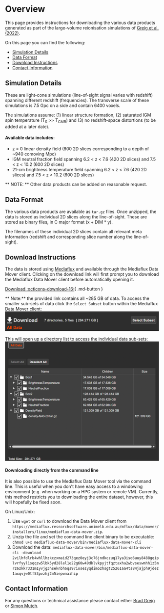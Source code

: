 # Overview

This page provides instructions for downloading the various data products generated as part of the large-volume reionisation simulations of [Greig et al. (2022)](https://ui.adsabs.harvard.edu/abs/2022arXiv220509960G/abstract).

On this page you can find the following:

- [Simulation Details](#simulation-details)
- [Data Format](#data-format)
- [Download Instructions](#download-instructions)
- [Contact Information](#contact-information)

## Simulation Details

These are light-cone simulations (line-of-sight signal varies with redshift) spanning different redshift (frequencies). The transverse scale of these simulations is 7.5 Gpc on a side and contain 6400 voxels.

The simulations assume: (1) linear structure formation, (2) saturated IGM spin temperature (T<sub>S</sub> >> T<sub>CMB</sub>) and (3) no redshift-space distortions (to be added at a later date).

#### Available data includes:
- z = 0 linear density field (800 2D slices corresponding to a depth of ~940 comoving Mpc)
- IGM neutral fraction field spanning 6.2 < z < 7.6 (420 2D slices) and 7.5 < z < 10.2 (600 2D slices)
- 21-cm brightness temperature field spanning 6.2 < z < 7.6 (420 2D slices) and 7.5 < z < 10.2 (600 2D slices)

** NOTE: ** Other data products can be added on reasonable request.

## Data Format

The various data products are available as `tar.gz` files. Once unzipped, the data is stored as individual 2D slices along the line-of-sight. These are stored as binary files, in C major format (x + DIM * y).

The filenames of these individual 2D slices contain all relevant meta information (redshift and corresponding slice number along the line-of-sight).

## Download Instructions

The data is stored using [Mediaflux](https://www.arcitecta.com/mediaflux/features/) and available through the Mediaflux Data Mover client. Clicking on the download link will first prompt you to download the Mediaflux Data Mover client before automatically opening it.

[Download :octicons-download-16:](https://mediaflux.researchsoftware.unimelb.edu.au/mflux/data/mover/index.html?token=2vilhfdlrb4whllhzkczxmaid273qez0eyj3c76jndkczuq17ya3iso6uuy8488gqiplvrfyyl1sqqzw5lbk5yd28lel1e22g60w49dklvkpyjtfqztaxha2wbvseswmhh1z5mrz6zkkr331m1yvjg3hseknbh6qs97iosezyqdimozhsgt25261aa4ts84jajph9jdez1axqvjw0tf53pvzhj2m5iepwnaihip){ .md-button }

** Note:** the provided link contains all ~285 GB of data. To access the smaller sub-sets of data click the ``Select Subset`` button within the Mediaflux Data Mover client: 
![interface](MFdmc.png)

This will open up a directory list to access the individual data sub-sets:
![data-direc](MFdirec.png)

#### Downloading directly from the command line

It is also possible to use the Mediaflux Data Mover tool via the command line. This is useful when you don't have easy access to a windowing environment (e.g. when working on a HPC system or remote VM). Currently, this method restricts you to downloading the entire dataset, however, this will hopefully be fixed soon.

On Linux/Unix:

1. Use `wget` or `curl` to download the Data Mover client from `https://mediaflux.researchsoftware.unimelb.edu.au/mflux/data/mover/installers/linux/mediaflux-data-mover.zip`.
2. Unzip the file and set the command line client binary to be executable:
    `chmod u+x mediaflux-data-mover/bin/mediaflux-data-mover-cli`
3. Download the data:
    `mediaflux-data-mover/bin/mediaflux-data-mover-cli -download 2vilhfdlrb4whllhzkczxmaid273qez0eyj3c76jndkczuq17ya3iso6uuy8488gqiplvrfyyl1sqqzw5lbk5yd28lel1e22g60w49dklvkpyjtfqztaxha2wbvseswmhh1z5mrz6zkkr331m1yvjg3hseknbh6qs97iosezyqdimozhsgt25261aa4ts84jajph9jdez1axqvjw0tf53pvzhj2m5iepwnaihip`

## Contact Information

For any questions or technical assistance please contact either [Brad Greig](mailto:brad.s.greig@gmail.com) or [Simon Mutch](mailto:simon.mutch@unimelb.edu.au).
